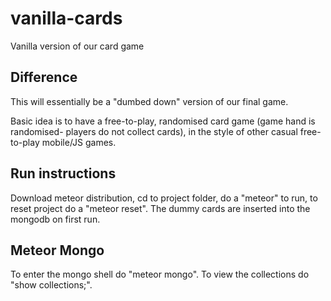 # vanilla-cards
Vanilla version of our card game

## Difference

This will essentially be a "dumbed down" version of our final game.

Basic idea is to have a free-to-play, randomised card game (game hand is randomised- players do not collect cards), in the style of other casual free-to-play mobile/JS games.

## Run instructions

Download meteor distribution, cd to project folder, do a "meteor" to run, to reset project do a "meteor reset". The dummy cards are inserted into the mongodb on first run.

## Meteor Mongo

To enter the mongo shell do "meteor mongo". To view the collections do "show collections;". 

